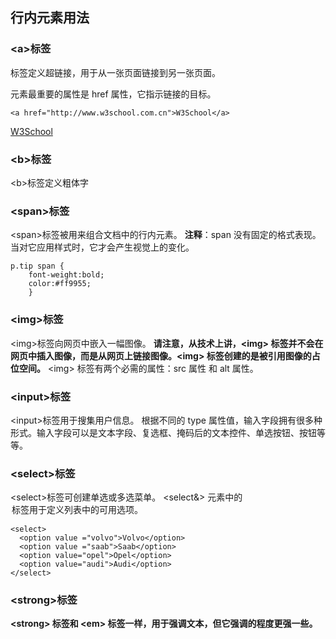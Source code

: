 ## 行内元素用法
### \<a>标签
<a> 标签定义超链接，用于从一张页面链接到另一张页面。

<a> 元素最重要的属性是 href 属性，它指示链接的目标。
```
<a href="http://www.w3school.com.cn">W3School</a>
```
<a href="http://www.w3school.com.cn">W3School</a>

### \<b>标签
\<b>标签定义粗体字
### \<span>标签
\<span>标签被用来组合文档中的行内元素。
**注释**：span 没有固定的格式表现。当对它应用样式时，它才会产生视觉上的变化。
```
p.tip span {
	font-weight:bold;
	color:#ff9955;
	}
```
### \<img>标签
\<img>标签向网页中嵌入一幅图像。
**请注意，从技术上讲，\<img> 标签并不会在网页中插入图像，而是从网页上链接图像。\<img> 标签创建的是被引用图像的占位空间。**
\<img> 标签有两个必需的属性：src 属性 和 alt 属性。
### \<input>标签
\<input>标签用于搜集用户信息。
根据不同的 type 属性值，输入字段拥有很多种形式。输入字段可以是文本字段、复选框、掩码后的文本控件、单选按钮、按钮等等。
### \<select>标签
\<select>标签可创建单选或多选菜单。
\<select&> 元素中的 <option> 标签用于定义列表中的可用选项。
```
<select>
  <option value ="volvo">Volvo</option>
  <option value ="saab">Saab</option>
  <option value="opel">Opel</option>
  <option value="audi">Audi</option>
</select>
```
### \<strong>标签
<strong>\<strong> 标签和 \<em> 标签一样，用于强调文本，但它强调的程度更强一些。</strong>